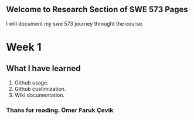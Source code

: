## Welcome to Research Section of SWE 573 Pages

I will document my swe 573 journey throught the course. 


# Week 1
## What I have learned

1. Github usage.
2. Github custimization.
3. Wiki documentation.


### Thans for reading. Ömer Faruk Çevik

